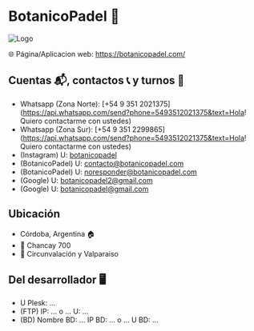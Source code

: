 # BotanicoPadel 🎾

![Logo](https://botanicopadel.com/PublicSharing/logo.png)

🌐 Página/Aplicacion web: https://botanicopadel.com/

## Cuentas 📬, contactos 📞 y turnos 📅
- Whatsapp (Zona Norte): [+54 9 351 2021375](https://api.whatsapp.com/send?phone=5493512021375&text=Hola! Quiero contactarme con ustedes)
- Whatsapp (Zona Sur): [+54 9 351 2299865](https://api.whatsapp.com/send?phone=5493512021375&text=Hola! Quiero contactarme con ustedes)
- (Instagram) U: [botanicopadel](https://www.instagram.com/botanicopadel)
- (BotanicoPadel) U: contacto@botanicopadel.com
- (BotanicoPadel) U: noresponder@botanicopadel.com
- (Google) U: botanicopadel2@gmail.com
- (Google) U: botanicopadel@gmail.com

## Ubicación
- Córdoba, Argentina 🏠
- 📍 Chancay 700
- 📍 Circunvalación y Valparaiso

## Del desarrollador 🖥️
- U Plesk: ...
- (FTP) IP: ... o ... U: ...
- (BD) Nombre BD: ... IP BD: ...  o ... U BD: ...
